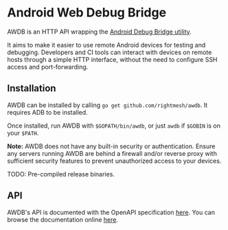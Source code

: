 # Android Web Debug Bridge

AWDB is an HTTP API wrapping the [Android Debug Bridge utility](https://developer.android.com/studio/command-line/adb).

It aims to make it easier to use remote Android devices for testing and debugging. Developers and CI tools can interact with devices on remote hosts through a simple HTTP interface, without the need to configure SSH access and port-forwarding.

## Installation

AWDB can be installed by calling `go get github.com/rightmesh/awdb`. It requires ADB to be installed.

Once installed, run AWDB with `$GOPATH/bin/awdb`, or just `awdb` if `$GOBIN` is on your `$PATH`.

**Note:** AWDB does not have any built-in security or authentication. Ensure any servers running AWDB are behind a firewall and/or reverse proxy with sufficient security features to prevent unauthorized access to your devices.

TODO: Pre-compiled release binaries.

## API

AWDB's API is documented with the OpenAPI specification [here](api/openapi-spec/awdb.yml). You can browse the documentation online [here](https://redocly.github.io/redoc/?url=https://raw.githubusercontent.com/RightMesh/awdb/master/api/openapi-spec/awdb.yml).
